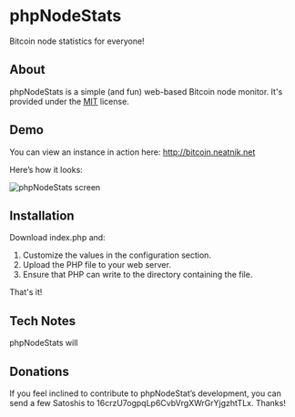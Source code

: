 # phpNodeStats
Bitcoin node statistics for everyone!

## About

phpNodeStats is a simple (and fun) web-based Bitcoin node monitor. It's provided under the [MIT](https://opensource.org/licenses/MIT) license.

## Demo

You can view an instance in action here: http://bitcoin.neatnik.net

Here’s how it looks:

![phpNodeStats screen](http://i.imgur.com/ZsZVbfX.png)

## Installation

Download index.php and:
  
1. Customize the values in the configuration section.
2. Upload the PHP file to your web server.
3. Ensure that PHP can write to the directory containing the file.

That's it!

## Tech Notes

phpNodeStats will 

## Donations

If you feel inclined to contribute to phpNodeStat’s development, you can send a few Satoshis to 16crzU7ogpqLp6CvbVrgXWrGrYjgzhtTLx. Thanks!
